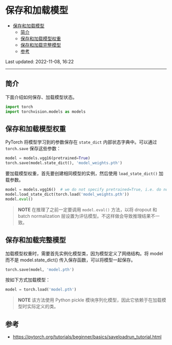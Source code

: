 # 保存和加载模型

- [保存和加载模型](#保存和加载模型)
  - [简介](#简介)
  - [保存和加载模型权重](#保存和加载模型权重)
  - [保存和加载完整模型](#保存和加载完整模型)
  - [参考](#参考)

Last updated: 2022-11-08, 16:22
****

## 简介

下面介绍如何保存、加载模型状态。

```python
import torch
import torchvision.models as models
```

## 保存和加载模型权重

PyTorch 将模型学习到的参数保存在 `state_dict` 内部状态字典中。可以通过 `torch.save` 保存这些参数：

```python
model = models.vgg16(pretrained=True)
torch.save(model.state_dict(), 'model_weights.pth')
```

要加载模型权重，首先要创建相同模型的实例，然后使用 `load_state_dict()` 加载参数。

```python
model = models.vgg16()  # we do not specify pretrained=True, i.e. do not load default weights
model.load_state_dict(torch.load('model_weights.pth'))
model.eval()
```

> **NOTE**
> 在推理了之前一定要调用 `model.eval()` 方法，以将 dropout 和 batch normalization 层设置为评估模型。不这样做会导致推理结果不一致。

## 保存和加载完整模型

加载模型权重时，需要首先实例化模型类，因为模型定义了网络结构。将 model 而不是 model.state_dict() 传入保存函数，可以将模型一起保存。

```python
torch.save(model, 'model.pth')
```

按如下方式加载模型：

```python
model = torch.load('model.pth')
```

> **NOTE**
> 该方法使用 Python pickle 模块序列化模型，因此它依赖于在加载模型时实际定义的类。

## 参考

- https://pytorch.org/tutorials/beginner/basics/saveloadrun_tutorial.html
